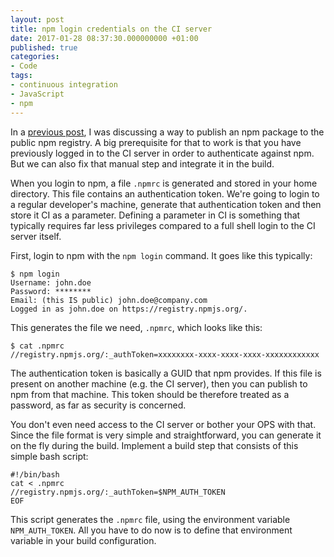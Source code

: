 ```yaml
---
layout: post
title: npm login credentials on the CI server
date: 2017-01-28 08:37:30.000000000 +01:00
published: true
categories:
- Code
tags:
- continuous integration
- JavaScript
- npm
---
```


In a <a href="{{ site.baseurl }}/2016/08/20/automatic-versioning-of-npm-packages.html">previous post</a>, I was discussing a way to publish an npm package to the public npm registry. A big prerequisite for that to work is that you have previously logged in to the CI server in order to authenticate against npm. But we can also fix that manual step and integrate it in the build.

<!--more-->

When you login to npm, a file <code>.npmrc</code> is generated and stored in your home directory. This file contains an authentication token. We're going to login to a regular developer's machine, generate that authentication token and then store it CI as a parameter. Defining a parameter in CI is something that typically requires far less privileges compared to a full shell login to the CI server itself.

First, login to npm with the <code>npm login</code> command. It goes like this typically:

```
$ npm login
Username: john.doe
Password: ********
Email: (this IS public) john.doe@company.com
Logged in as john.doe on https://registry.npmjs.org/.
```

This generates the file we need, <code>.npmrc</code>, which looks like this:

```
$ cat .npmrc
//registry.npmjs.org/:_authToken=xxxxxxxx-xxxx-xxxx-xxxx-xxxxxxxxxxxx
```

The authentication token is basically a GUID that npm provides. If this file is present on another machine (e.g. the CI server), then you can publish to npm from that machine. This token should be therefore treated as a password, as far as security is concerned.

You don't even need access to the CI server or bother your OPS with that. Since the file format is very simple and straightforward, you can generate it on the fly during the build. Implement a build step that consists of this simple bash script:

```
#!/bin/bash
cat < .npmrc
//registry.npmjs.org/:_authToken=$NPM_AUTH_TOKEN
EOF
```

This script generates the <code>.npmrc</code> file, using the environment variable <code>NPM_AUTH_TOKEN</code>. All you have to do now is to define that environment variable in your build configuration.

